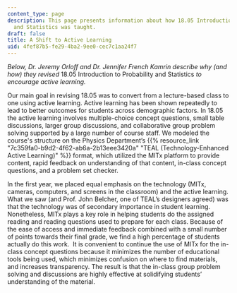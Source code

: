 ```yaml
---
content_type: page
description: This page presents information about how 18.05 Introduction to Probability
  and Statistics was taught.
draft: false
title: A Shift to Active Learning
uid: 4fef87b5-fe29-4ba2-9ee0-cec7c1aa24f7
---
```

*Below, Dr. Jeremy Orloff and Dr. Jennifer French Kamrin describe why (and how) they revised* 18.05 Introduction to Probability and Statistics *to encourage active learning.*

Our main goal in revising 18.05 was to convert from a lecture-based class to one using active learning. Active learning has been shown repeatedly to lead to better outcomes for students across demographic factors. In 18.05 the active learning involves multiple-choice concept questions, small table discussions, larger group discussions, and collaborative group problem solving supported by a large number of course staff. We modeled the course's structure on the Physics Department’s {{% resource_link "7c359fa0-b9d2-4f62-ab6a-2b13eee3420a" "TEAL (Technology-Enhanced Active Learning)" %}} format, which utilized the MITx platform to provide content, rapid feedback on understanding of that content, in-class concept questions, and a problem set checker.

In the first year, we placed equal emphasis on the technology (MITx, cameras, computers, and screens in the classroom) and the active learning. What we saw (and Prof. John Belcher, one of TEAL’s designers agreed) was that the technology was of secondary importance in student learning. Nonetheless, MITx plays a key role in helping students do the assigned reading and reading questions used to prepare for each class. Because of the ease of access and immediate feedback combined with a small number of points towards their final grade, we find a high percentage of students actually do this work.  It is convenient to continue the use of MITx for the in-class concept questions because it minimizes the number of educational tools being used, which minimizes confusion on where to find materials, and increases transparency. The result is that the in-class group problem solving and discussions are highly effective at solidifying students’ understanding of the material.